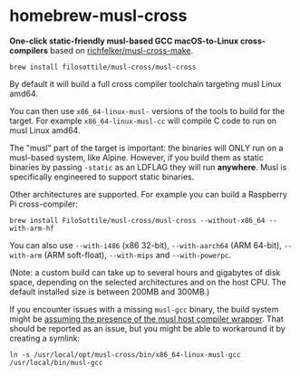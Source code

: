 # homebrew-musl-cross

**One-click static-friendly musl-based GCC macOS-to-Linux cross-compilers**
based on [richfelker/musl-cross-make](https://github.com/richfelker/musl-cross-make).

```
brew install filosottile/musl-cross/musl-cross
```

By default it will build a full cross compiler toolchain targeting musl Linux amd64.

You can then use `x86_64-linux-musl-` versions of the tools to build for the target.
For example `x86_64-linux-musl-cc` will compile C code to run on musl Linux amd64.

The "musl" part of the target is important: the binaries will ONLY run on a musl-based system, like Alpine.
However, if you build them as static binaries by passing `-static` as an LDFLAG they will run **anywhere**.
Musl is specifically engineered to support static binaries.

Other architectures are supported. For example you can build a Raspberry Pi cross-compiler:

```
brew install FiloSottile/musl-cross/musl-cross --without-x86_64 --with-arm-hf
```

You can also use `--with-i486` (x86 32-bit), `--with-aarch64` (ARM 64-bit), `--with-arm` (ARM soft-float), `--with-mips` and `--with-powerpc`.

(Note: a custom build can take up to several hours and gigabytes of disk space, depending on the selected architectures and on the host CPU. The default installed size is between 200MB and 300MB.)

If you encounter issues with a missing `musl-gcc` binary, the build system might be [assuming the presence of the musl host compiler wrapper](https://github.com/FiloSottile/homebrew-musl-cross/issues/16). That should be reported as an issue, but you might be able to workaround it by creating a symlink:

```
ln -s /usr/local/opt/musl-cross/bin/x86_64-linux-musl-gcc /usr/local/bin/musl-gcc
```
